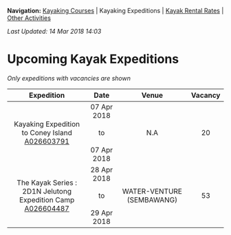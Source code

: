 **Navigation:** [Kayaking Courses](index) &#124; Kayaking Expeditions &#124; [Kayak Rental Rates](rental) &#124; [Other Activities](activity)

_Last Updated: 14 Mar 2018 14:03_
# Upcoming Kayak Expeditions

_Only expeditions with vacancies are shown_

Expedition | Date | Venue | Vacancy
:---:|:---:|:---:|:---:
Kayaking Expedition to Coney Island<br />[A026603791](https://www.onepa.sg/event/details/a026603791)|07 Apr 2018<br/><br/>to<br/><br/>07 Apr 2018|N.A|20
The Kayak Series : 2D1N Jelutong Expedition Camp<br />[A026604487](https://www.onepa.sg/event/details/a026604487)|28 Apr 2018<br/><br/>to<br/><br/>29 Apr 2018|WATER-VENTURE (SEMBAWANG)|53

